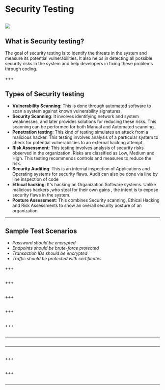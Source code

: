# Security Testing

![](https://cdn.elegantthemes.com/blog/wp-content/uploads/2015/09/Best-WordPress-Security-Plugins-shutterstock_252971932.png)
---

## What is Security testing?

The goal of security testing is to identify the threats in the system and measure its potential vulnerabilities. It also helps in detecting all possible security risks in the system and help developers in fixing these problems through coding.

+++

## Types of Security testing

- **Vulnerability Scanning**: This is done through automated software to scan a system against known vulnerability signatures.
- **Security Scanning**: It involves identifying network and system weaknesses, and later provides solutions for reducing these risks. This scanning can be performed for both Manual and Automated scanning.
- **Penetration testing**: This kind of testing simulates an attack from a malicious hacker. This testing involves analysis of a particular system to check for potential vulnerabilities to an external hacking attempt.
- **Risk Assessment**: This testing involves analysis of security risks observed in the organization. Risks are classified as  Low, Medium and High. This testing recommends controls and measures to reduce the risk.
- **Security Auditing**: This is an internal inspection of Applications and Operating systems for security flaws. Audit can also be done via line by line inspection of code
- **Ethical hacking**: It's hacking an Organization Software systems. Unlike malicious hackers ,who steal for their own gains , the intent is to expose security flaws in  the system.
- **Posture Assessment**: This combines Security scanning, Ethical Hacking and Risk Assessments to show an overall security posture of an organization.


---

## Sample Test Scenarios

- *Password should be encrypted*
- *Endpoints should be brute-force protected*
- *Transaction IDs should be encrypted*
- *Traffic should be protected with certificates*

+++

##



+++

##



+++

##



+++

##



+++

##



---

##



---

##


+++

##



+++

##



---

##
